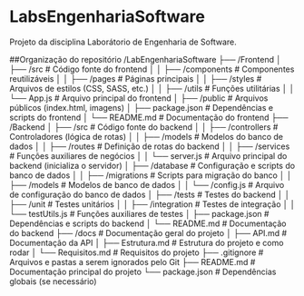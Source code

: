 # LabsEngenhariaSoftware
Projeto da disciplina Laborátorio de Engenharia de Software.

##Organização do repositório 
/LabEngenhariaSoftware
  ├── /Frontend
  │   ├── /src              # Código fonte do frontend
  │   │   ├── /components   # Componentes reutilizáveis
  │   │   ├── /pages        # Páginas principais
  │   │   ├── /styles       # Arquivos de estilos (CSS, SASS, etc.)
  │   │   ├── /utils        # Funções utilitárias
  │   │   └── App.js        # Arquivo principal do frontend
  │   ├── /public           # Arquivos públicos (index.html, imagens)
  │   ├── package.json      # Dependências e scripts do frontend
  │   └── README.md         # Documentação do frontend
  ├── /Backend
  │   ├── /src              # Código fonte do backend
  │   │   ├── /controllers  # Controladores (lógica de rotas)
  │   │   ├── /models       # Modelos do banco de dados
  │   │   ├── /routes       # Definição de rotas do backend
  │   │   ├── /services     # Funções auxiliares de negócios
  │   │   └── server.js     # Arquivo principal do backend (inicializa o servidor)
  │   ├── /database         # Configuração e scripts do banco de dados
  │   │   ├── /migrations   # Scripts para migração do banco
  │   │   ├── /models       # Modelos de banco de dados
  │   │   └── /config.js    # Arquivo de configuração do banco de dados
  │   ├── /tests            # Testes do backend
  │   │   ├── /unit         # Testes unitários
  │   │   ├── /integration  # Testes de integração
  │   │   └── testUtils.js  # Funções auxiliares de testes
  │   ├── package.json      # Dependências e scripts do backend
  │   └── README.md         # Documentação do backend
  ├── /docs                 # Documentação geral do projeto
  │   ├── API.md            # Documentação da API
  │   ├── Estrutura.md      # Estrutura do projeto e como rodar
  │   └── Requisitos.md     # Requisitos do projeto
  ├── .gitignore            # Arquivos e pastas a serem ignorados pelo Git
  ├── README.md             # Documentação principal do projeto
  └── package.json          # Dependências globais (se necessário)

